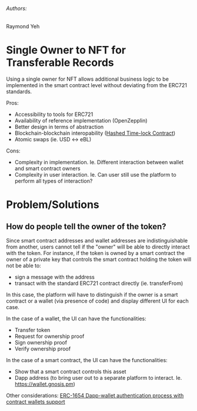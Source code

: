 ###### Authors:

Raymond Yeh

# Single Owner to NFT for Transferable Records

Using a single owner for NFT allows additional business logic to be implemented in the smart contract level without deviating from the ERC721 standards.

Pros:
- Accessibility to tools for ERC721
- Availability of reference implementation (OpenZepplin)
- Better design in terms of abstraction
- Blockchain-blockchain interopability ([Hashed Time-lock Contract](https://medium.com/coinmonks/interoperability-the-holy-grail-of-blockchain-eb078e1a29cc)) 
- Atomic swaps (ie. USD <-> eBL)

Cons:
- Complexity in implementation. Ie. Different interaction between wallet and smart contract owners
- Complexity in user interaction. Ie. Can user still use the platform to perform all types of interaction?

# Problem/Solutions

## How do people tell the owner of the token?

Since smart contract addresses and wallet addresses are indistinguishable from another, users cannot tell if the "owner" will be able to directly interact with the token. For instance, if the token is owned by a smart contract the owner of a private key that controls the smart contract holding the token will not be able to:

- sign a message with the address
- transact with the standard ERC721 contract directly (ie. transferFrom)

In this case, the platform will have to distinguish if the owner is a smart contract or a wallet (via presence of code) and display different UI for each case. 

In the case of a wallet, the UI can have the functionalities:
- Transfer token
- Request for ownership proof
- Sign ownership proof
- Verify ownership proof

In the case of a smart contract, the UI can have the functionalities:
- Show that a smart contract controls this asset
- Dapp address (to bring user out to a separate platform to interact. Ie. https://wallet.gnosis.pm)

Other considerations:
[ERC-1654 Dapp-wallet authentication process with contract wallets support](https://github.com/ethereum/EIPs/issues/1654)